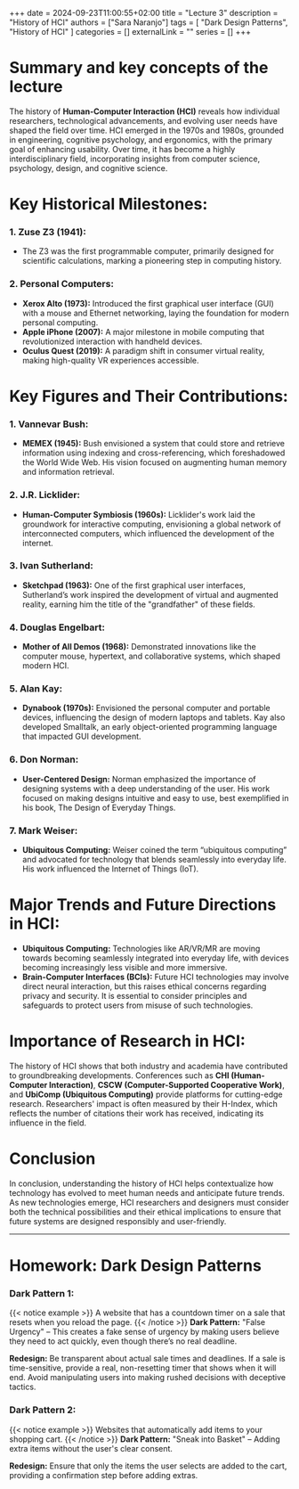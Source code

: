 +++ 
date = 2024-09-23T11:00:55+02:00
title = "Lecture 3"
description = "History of HCI"
authors = ["Sara Naranjo"]
tags = [
    "Dark Design Patterns",
    "History of HCI"
    ]
categories = []
externalLink = ""
series = []
+++

# Summary and key concepts of the lecture 

The history of **Human-Computer Interaction (HCI)** reveals how individual researchers, technological advancements, and evolving user needs have shaped the field over time. HCI emerged in the 1970s and 1980s, grounded in engineering, cognitive psychology, and ergonomics, with the primary goal of enhancing usability. Over time, it has become a highly interdisciplinary field, incorporating insights from computer science, psychology, design, and cognitive science.

# Key Historical Milestones:
### 1. Zuse Z3 (1941):

- The Z3 was the first programmable computer, primarily designed for scientific calculations, marking a pioneering step in computing history.

### 2. Personal Computers:

- **Xerox Alto (1973):** Introduced the first graphical user interface (GUI) with a mouse and Ethernet networking, laying the foundation for modern personal computing.
- **Apple iPhone (2007):** A major milestone in mobile computing that revolutionized interaction with handheld devices.
- **Oculus Quest (2019):** A paradigm shift in consumer virtual reality, making high-quality VR experiences accessible.

# Key Figures and Their Contributions:
### 1. Vannevar Bush:

- **MEMEX (1945):** Bush envisioned a system that could store and retrieve information using indexing and cross-referencing, which foreshadowed the World Wide Web. His vision focused on augmenting human memory and information retrieval.

### 2. J.R. Licklider:

- **Human-Computer Symbiosis (1960s):** Licklider's work laid the groundwork for interactive computing, envisioning a global network of interconnected computers, which influenced the development of the internet.

### 3. Ivan Sutherland:

- **Sketchpad (1963):** One of the first graphical user interfaces, Sutherland’s work inspired the development of virtual and augmented reality, earning him the title of the "grandfather" of these fields.

### 4. Douglas Engelbart:

- **Mother of All Demos (1968):** Demonstrated innovations like the computer mouse, hypertext, and collaborative systems, which shaped modern HCI.

### 5. Alan Kay:

- **Dynabook (1970s):** Envisioned the personal computer and portable devices, influencing the design of modern laptops and tablets. Kay also developed Smalltalk, an early object-oriented programming language that impacted GUI development.

### 6. Don Norman:

- **User-Centered Design:** Norman emphasized the importance of designing systems with a deep understanding of the user. His work focused on making designs intuitive and easy to use, best exemplified in his book, The Design of Everyday Things.

### 7. Mark Weiser:

- **Ubiquitous Computing:** Weiser coined the term “ubiquitous computing” and advocated for technology that blends seamlessly into everyday life. His work influenced the Internet of Things (IoT).

# Major Trends and Future Directions in HCI:
- **Ubiquitous Computing:** Technologies like AR/VR/MR are moving towards becoming seamlessly integrated into everyday life, with devices becoming increasingly less visible and more immersive.
- **Brain-Computer Interfaces (BCIs):** Future HCI technologies may involve direct neural interaction, but this raises ethical concerns regarding privacy and security. It is essential to consider principles and safeguards to protect users from misuse of such technologies.
# Importance of Research in HCI:
The history of HCI shows that both industry and academia have contributed to groundbreaking developments. Conferences such as **CHI (Human-Computer Interaction)**, **CSCW (Computer-Supported Cooperative Work)**, and **UbiComp (Ubiquitous Computing)** provide platforms for cutting-edge research. Researchers' impact is often measured by their H-Index, which reflects the number of citations their work has received, indicating its influence in the field.
# Conclusion 
In conclusion, understanding the history of HCI helps contextualize how technology has evolved to meet human needs and anticipate future trends. As new technologies emerge, HCI researchers and designers must consider both the technical possibilities and their ethical implications to ensure that future systems are designed responsibly and user-friendly.
___
# Homework: Dark Design Patterns
### Dark Pattern 1:
{{< notice example >}}
A website that has a countdown timer on a sale that resets when you reload the page.
{{< /notice >}} 
**Dark Pattern:** "False Urgency" – This creates a fake sense of urgency by making users believe they need to act quickly, even though there’s no real deadline.

**Redesign:** Be transparent about actual sale times and deadlines. If a sale is time-sensitive, provide a real, non-resetting timer that shows when it will end. Avoid manipulating users into making rushed decisions with deceptive tactics.

### Dark Pattern 2:
{{< notice example >}}
Websites that automatically add items to your shopping cart.
{{< /notice >}} 
**Dark Pattern:** "Sneak into Basket" – Adding extra items without the user's clear consent.

**Redesign:** Ensure that only the items the user selects are added to the cart, providing a confirmation step before adding extras.

